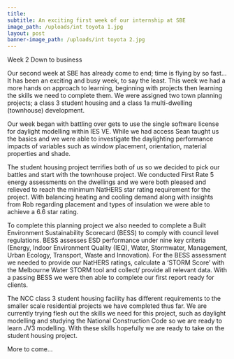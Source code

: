 ```yaml
---
title:
subtitle: An exciting first week of our internship at SBE
image_path: /uploads/int toyota 1.jpg
layout: post
banner-image_path: /uploads/int toyota 2.jpg
---
```


Week 2 Down to business

Our second week at SBE has already come to end; time is flying by so fast… It has been an exciting and busy week, to say the least. This week we had a more hands on approach to learning, beginning with projects then learning the skills we need to complete them. We were assigned two town planning projects; a class 3 student housing and a class 1a multi-dwelling (townhouse) development.

Our week began with battling over gets to use the single software license for daylight modelling within IES VE. While we had access Sean taught us the basics and we were able to investigate the daylighting performance impacts of variables such as window placement, orientation, material properties and shade.

The student housing project terrifies both of us so we decided to pick our battles and start with the townhouse project. We conducted First Rate 5 energy assessments on the dwellings and we were both pleased and relieved to reach the minimum NatHERS star rating requirement for the project. With balancing heating and cooling demand along with insights from Rob regarding placement and types of insulation we were able to achieve a 6.6 star rating.

To complete this planning project we also needed to complete a Built Environment Sustainability Scorecard (BESS) to comply with council level regulations. BESS assesses ESD performance under nine key criteria (Energy, Indoor Environment Quality (IEQ), Water, Stormwater, Management, Urban Ecology, Transport, Waste and Innovation). For the BESS assessment we needed to provide our NatHERS ratings, calculate a ‘STORM Score’ with the Melbourne Water STORM tool and collect/ provide all relevant data. With a passing BESS we were then able to complete our first report ready for clients.

The NCC class 3 student housing facility has different requirements to the smaller scale residential projects we have completed thus far. We are currently trying flesh out the skills we need for this project, such as daylight modelling and studying the National Construction Code so we are ready to learn JV3 modelling. With these skills hopefully we are ready to take on the student housing project.

More to come…